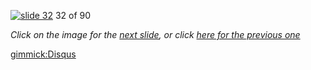 [![slide 32](https://dl.dropboxusercontent.com/u/2977490/presentations/cookbook/img32.jpg)](33.md)
32 of 90

_Click on the image for the [next slide](33.md), or click [here for the previous one](31.md)_

[gimmick:Disqus](theodox-github)